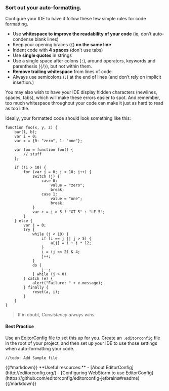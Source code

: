 ### Sort out your auto-formatting.

Configure your IDE to have it follow these few simple rules for code formatting.

- Use **whitespace to improve the readability of your code** (ie, don't auto-condense blank lines)
- Keep your opening braces (`{`) **on the same line**
- Indent code with **4 spaces** (don't use tabs)
- Use **single quotes** in strings
- Use a single space after colons (`:`), around operators, keywords and parenthesis (`{`/`}`), but not within them.
- **Remove trailing whitespace** from lines of code
- Always use semicolons (`;`) at the end of lines (and don’t rely on implicit insertion.)

You may also wish to have your IDE display hidden characters (newlines, spaces, tabs), which will make these errors
easier to spot. And remember, too much whitespace throughout your code can make it just as hard to read as too little.

Ideally, your formatted code should look something like this:

    function foo(x, y, z) {
        bar(1, b);
        var i = 0;
        var x = {0: "zero", 1: "one"};

        var foo = function foo() {
            // stuff
        };

        if (!i > 10) {
            for (var j = 0; j < 10; j++) {
                switch (j) {
                    case 0:
                        value = "zero";
                        break;
                    case 1:
                        value = "one";
                        break;
                }
                var c = j > 5 ? "GT 5" : "LE 5";
            }
        } else {
            var j = 0;
            try {
                while (j < 10) {
                    if (i == j || j > 5) {
                        a[j] = i + j * 12;
                    }
                    i = (j << 2) & 4;
                    j++;
                }
                do {
                    j--;
                } while (j > 0)
            } catch (e) {
                alert("Failure: " + e.message);
            } finally {
                reset(a, i);
            }
        }
    }

> If in doubt, _Consistency always wins._

#### Best Practice
Use an [EditorConfig](http://editorconfig.org/) file to set this up for you.
Create an `.editorconfig` file in the root of your project, and then set up your IDE to use
those settings when auto-formatting your code.

    //todo: Add Sample file

<div class='panel'>
{{#markdown}}
**Useful resources:**
- [About EditorConfig](http://editorconfig.org/)
- [Configuring WebStorm to use EditorConfig](https://github.com/editorconfig/editorconfig-jetbrains#readme)
{{/markdown}}
</div>